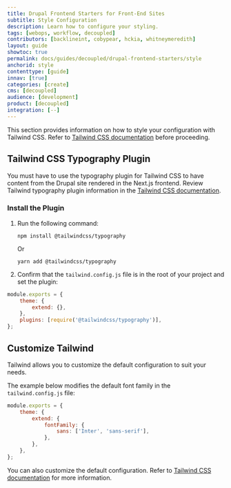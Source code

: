 ```yaml
---
title: Drupal Frontend Starters for Front-End Sites
subtitle: Style Configuration
description: Learn how to configure your styling.
tags: [webops, workflow, decoupled]
contributors: [backlineint, cobypear, hckia, whitneymeredith]
layout: guide
showtoc: true
permalink: docs/guides/decoupled/drupal-frontend-starters/style
anchorid: style
contenttype: [guide]
innav: [true]
categories: [create]
cms: [decoupled]
audience: [development]
product: [decoupled]
integration: [--]
---
```


This section provides information on how to style your configuration with Tailwind CSS. Refer to [Tailwind CSS documentation](https://tailwindcss.com/docs) before proceeding.

## Tailwind CSS Typography Plugin

You must have to use the typography plugin for Tailwind CSS to have content from the Drupal site rendered in the Next.js frontend. Review Tailwind typography plugin information in the [Tailwind CSS documentation](https://tailwindcss.com/docs/typography-plugin).

### Install the Plugin

1. Run the following command:

	```bash{promptUser: user}
	npm install @tailwindcss/typography
	```

	Or

	```bash{promptUser: user}
	yarn add @tailwindcss/typography
	```

1. Confirm that the `tailwind.config.js` file is in the root of your project and set the plugin:

```js
module.exports = {
	theme: {
		extend: {},
	},
	plugins: [require('@tailwindcss/typography')],
};
```

## Customize Tailwind

Tailwind allows you to customize the default configuration to suit your needs.

The example below modifies the default font family in the `tailwind.config.js` file:

```js
module.exports = {
	theme: {
		extend: {
			fontFamily: {
				sans: ['Inter', 'sans-serif'],
			},
		},
	},
};
```

You can also customize the default configuration. Refer to [Tailwind CSS documentation](https://tailwindcss.comdocstypography-plugin#customizing-the-css) for more information.
